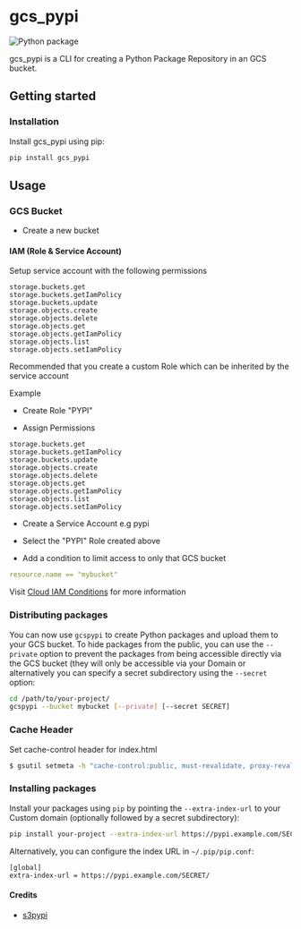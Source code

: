 # gcs_pypi

![Python package](https://github.com/jackton1/gcs_pypi/workflows/Python%20package/badge.svg)

gcs_pypi is a CLI for creating a Python Package Repository in an GCS bucket.


## Getting started

### Installation

Install gcs_pypi using pip:

```bash
pip install gcs_pypi
```


## Usage

### GCS Bucket

- Create a new bucket

#### IAM (Role & Service Account)

Setup service account with the following permissions

```text
storage.buckets.get
storage.buckets.getIamPolicy
storage.buckets.update
storage.objects.create
storage.objects.delete
storage.objects.get
storage.objects.getIamPolicy
storage.objects.list
storage.objects.setIamPolicy
```

Recommended that you create a custom Role which can be inherited by the service account

Example

- Create Role "PYPI"

- Assign Permissions

```text
storage.buckets.get
storage.buckets.getIamPolicy
storage.buckets.update
storage.objects.create
storage.objects.delete
storage.objects.get
storage.objects.getIamPolicy
storage.objects.list
storage.objects.setIamPolicy
```

- Create a Service Account e.g pypi

- Select the "PYPI" Role created above

- Add a condition to limit access to only that GCS bucket

```yaml
resource.name == "mybucket"
```

Visit [Cloud IAM Conditions](https://cloud.google.com/iam/docs/conditions-overview?_gac=1.79817061.1587676512.CjwKCAjw-YT1BRAFEiwAd2WRtsely2bRUq6KF3rxDzHVoCLbdZoy-AqW0raFx96lJeQ6O2Ie8q6IMhoCrskQAvD_BwE&_ga=2.40552928.-350153010.1574411744)  for more information


### Distributing packages

You can now use ``gcspypi`` to create Python packages and upload them to your GCS bucket. 
To hide packages from the public, you can use the ``--private`` option to prevent the packages from 
being accessible directly via the GCS bucket (they will only be accessible via your Domain or 
alternatively you can specify a secret subdirectory using the ``--secret`` option:

```bash
cd /path/to/your-project/
gcspypi --bucket mybucket [--private] [--secret SECRET]
```

### Cache Header

Set cache-control header for index.html

```bash
$ gsutil setmeta -h "cache-control:public, must-revalidate, proxy-revalidate, max-age=0" gs://[BUCKET]/index.html
```


### Installing packages

Install your packages using ``pip`` by pointing the ``--extra-index-url`` to your Custom domain (optionally followed by a secret subdirectory):

```bash
pip install your-project --extra-index-url https://pypi.example.com/SECRET/
```

Alternatively, you can configure the index URL in ``~/.pip/pip.conf``:

```
[global]
extra-index-url = https://pypi.example.com/SECRET/
```


#### Credits
- [s3pypi](https://github.com/novemberfiveco/s3pypi)
